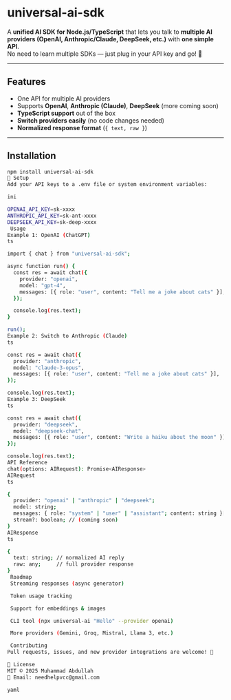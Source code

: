 # universal-ai-sdk

A **unified AI SDK for Node.js/TypeScript** that lets you talk to **multiple AI providers (OpenAI, Anthropic/Claude, DeepSeek, etc.)** with **one simple API**.  
No need to learn multiple SDKs — just plug in your API key and go! 🚀

---

## Features

- One API for multiple AI providers  
- Supports **OpenAI**, **Anthropic (Claude)**, **DeepSeek** (more coming soon)  
- **TypeScript support** out of the box  
- **Switch providers easily** (no code changes needed)  
- **Normalized response format** (`{ text, raw }`)  

---

## Installation

```bash
npm install universal-ai-sdk
🔑 Setup
Add your API keys to a .env file or system environment variables:

ini

OPENAI_API_KEY=sk-xxxx
ANTHROPIC_API_KEY=sk-ant-xxxx
DEEPSEEK_API_KEY=sk-deep-xxxx
 Usage
Example 1: OpenAI (ChatGPT)
ts

import { chat } from "universal-ai-sdk";

async function run() {
  const res = await chat({
    provider: "openai",
    model: "gpt-4",
    messages: [{ role: "user", content: "Tell me a joke about cats" }],
  });

  console.log(res.text);
}

run();
Example 2: Switch to Anthropic (Claude)
ts

const res = await chat({
  provider: "anthropic",
  model: "claude-3-opus",
  messages: [{ role: "user", content: "Tell me a joke about cats" }],
});

console.log(res.text);
Example 3: DeepSeek
ts

const res = await chat({
  provider: "deepseek",
  model: "deepseek-chat",
  messages: [{ role: "user", content: "Write a haiku about the moon" }],
});

console.log(res.text);
API Reference
chat(options: AIRequest): Promise<AIResponse>
AIRequest
ts

{
  provider: "openai" | "anthropic" | "deepseek";
  model: string;
  messages: { role: "system" | "user" | "assistant"; content: string }[];
  stream?: boolean; // (coming soon)
}
AIResponse
ts

{
  text: string; // normalized AI reply
  raw: any;     // full provider response
}
 Roadmap
 Streaming responses (async generator)

 Token usage tracking

 Support for embeddings & images

 CLI tool (npx universal-ai "Hello" --provider openai)

 More providers (Gemini, Groq, Mistral, Llama 3, etc.)

 Contributing
Pull requests, issues, and new provider integrations are welcome! 🎉

📜 License
MIT © 2025 Muhammad Abdullah
📧 Email: needhelpvcc@gmail.com

yaml

